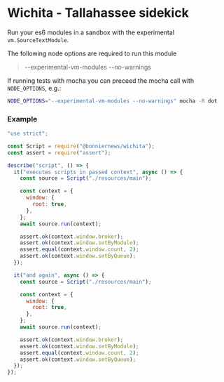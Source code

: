 Wichita - Tallahassee sidekick
==============================

Run your es6 modules in a sandbox with the experimental `vm.SourceTextModule`.

The following node options are required to run this module
> --experimental-vm-modules --no-warnings

If running tests with mocha you can preceed the mocha call with `NODE_OPTIONS`, e.g.:
```bash
NODE_OPTIONS="--experimental-vm-modules --no-warnings" mocha -R dot
```

### Example

```js
"use strict";

const Script = require("@bonniernews/wichita");
const assert = require("assert");

describe("script", () => {
  it("executes scripts in passed context", async () => {
    const source = Script("./resources/main");

    const context = {
      window: {
        root: true,
      },
    };
    await source.run(context);

    assert.ok(context.window.broker);
    assert.ok(context.window.setByModule);
    assert.equal(context.window.count, 2);
    assert.ok(context.window.setByQueue);
  });

  it("and again", async () => {
    const source = Script("./resources/main");

    const context = {
      window: {
        root: true,
      },
    };
    await source.run(context);

    assert.ok(context.window.broker);
    assert.ok(context.window.setByModule);
    assert.equal(context.window.count, 2);
    assert.ok(context.window.setByQueue);
  });
});
```

